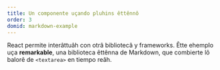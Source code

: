 ```yaml
---
title: Un componente uçando pluhins êttênnô
order: 3
domid: markdown-example
---
```


React permite interâttuâh con otrâ bibliotecâ y frameworks. Êtte ehemplo uça **remarkable**, una biblioteca êttênna de Markdown, que combierte lô balorê de  `<textarea>` en tiempo reâh.
